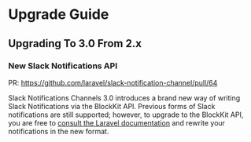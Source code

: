 # Upgrade Guide

## Upgrading To 3.0 From 2.x

### New Slack Notifications API

PR: https://github.com/laravel/slack-notification-channel/pull/64

Slack Notifications Channels 3.0 introduces a brand new way of writing Slack Notifications via the BlockKit API. Previous forms of Slack notifications are still supported; however, to upgrade to the BlockKit API, you are free to [consult the Laravel documentation](https://laravel.com/docs/10.x/notifications#slack-notifications) and rewrite your notifications in the new format.
